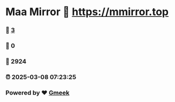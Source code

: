 # Maa Mirror :link: https://mmirror.top 
### :page_facing_up: [3](https://mmirror.top/tag.html) 
### :speech_balloon: 0 
### :hibiscus: 2924 
### :alarm_clock: 2025-03-08 07:23:25 
### Powered by :heart: [Gmeek](https://github.com/Meekdai/Gmeek)
